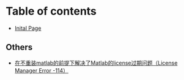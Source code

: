 # Table of contents

* [Inital Page](README.md)

## Others

* [在不重装matlab的前提下解决了Matlab的license过期问题（License Manager Error -114）](others/zai-bu-zhong-zhuang-matlab-de-qian-ti-xia-jie-jue-le-matlab-de-license-guo-qi-wen-ti-license-manager.md)

